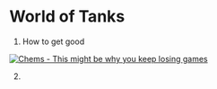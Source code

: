 # World of Tanks

1. How to get good

[![Chems - This might be why you keep losing games
](https://img.youtube.com/vi/XFS5i5m9lQI/0.jpg)](https://www.youtube.com/watch?v=XFS5i5m9lQI)

2.

